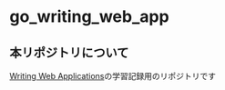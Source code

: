 # go_writing_web_app

## 本リポジトリについて
[Writing Web Applications](https://go.dev/doc/articles/wiki/)の学習記録用のリポジトリです